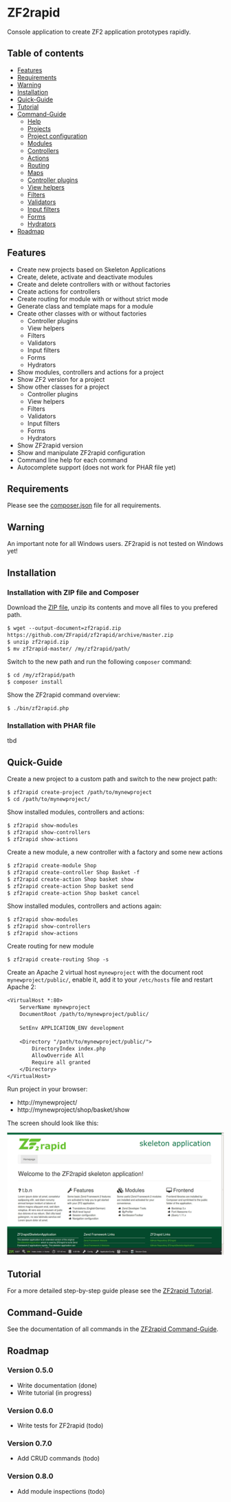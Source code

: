 # ZF2rapid

Console application to create ZF2 application prototypes rapidly.

## Table of contents

 * [Features](#features)
 * [Requirements](#requirements)
 * [Warning](#warning)
 * [Installation](#installation)
 * [Quick-Guide](#quick-guide)
 * [Tutorial](#tutorial)
 * [Command-Guide](#command-guide)
   * [Help](#help)
   * [Projects](#projects)
   * [Project configuration](#project-configuration)
   * [Modules](#modules)
   * [Controllers](#controllers)
   * [Actions](#actions)
   * [Routing](#routing)
   * [Maps](#maps)
   * [Controller plugins](#controller-plugins)
   * [View helpers](#view-helpers)
   * [Filters](#filters)
   * [Validators](#validators)
   * [Input filters](#input-filters)
   * [Forms](#forms)
   * [Hydrators](#hydrators)
 * [Roadmap](#roadmap)

## Features

 * Create new projects based on Skeleton Applications
 * Create, delete, activate and deactivate modules
 * Create and delete controllers with or without factories
 * Create actions for controllers
 * Create routing for module with or without strict mode
 * Generate class and template maps for a module
 * Create other classes with or without factories
   * Controller plugins
   * View helpers
   * Filters
   * Validators
   * Input filters
   * Forms
   * Hydrators
 * Show modules, controllers and actions for a project
 * Show ZF2 version for a project
 * Show other classes for a project
   * Controller plugins
   * View helpers
   * Filters
   * Validators
   * Input filters
   * Forms
   * Hydrators
 * Show ZF2rapid version
 * Show and manipulate ZF2rapid configuration
 * Command line help for each command
 * Autocomplete support (does not work for PHAR file yet)

## Requirements

Please see the [composer.json](composer.json) file for all requirements.

## Warning

An important note for all Windows users. ZF2rapid is not tested on Windows yet!

## Installation

### Installation with ZIP file and Composer

Download the [ZIP file](https://github.com/ZFrapid/zf2rapid/archive/master.zip), 
unzip its contents and move all files to you prefered path.

    $ wget --output-document=zf2rapid.zip https://github.com/ZFrapid/zf2rapid/archive/master.zip
    $ unzip zf2rapid.zip 
    $ mv zf2rapid-master/ /my/zf2rapid/path/

Switch to the new path and run the following `composer` command:

    $ cd /my/zf2rapid/path
    $ composer install

Show the ZF2rapid command overview:

    $ ./bin/zf2rapid.php

### Installation with PHAR file

tbd

## Quick-Guide

Create a new project to a custom path and switch to the new project path:

    $ zf2rapid create-project /path/to/mynewproject
    $ cd /path/to/mynewproject/

Show installed modules, controllers and actions:

    $ zf2rapid show-modules 
    $ zf2rapid show-controllers 
    $ zf2rapid show-actions

Create a new module, a new controller with a factory and some new actions

    $ zf2rapid create-module Shop
    $ zf2rapid create-controller Shop Basket -f
    $ zf2rapid create-action Shop basket show
    $ zf2rapid create-action Shop basket send
    $ zf2rapid create-action Shop basket cancel

Show installed modules, controllers and actions again:

    $ zf2rapid show-modules 
    $ zf2rapid show-controllers 
    $ zf2rapid show-actions

Create routing for new module

    $ zf2rapid create-routing Shop -s

Create an Apache 2 virtual host `mynewproject` with the document root 
`mynewproject/public/`, enable it, add it to your `/etc/hosts` file and restart 
Apache 2: 

    <VirtualHost *:80>
        ServerName mynewproject
        DocumentRoot /path/to/mynewproject/public/
        
        SetEnv APPLICATION_ENV development
        
        <Directory "/path/to/mynewproject/public/">
            DirectoryIndex index.php
            AllowOverride All
            Require all granted
        </Directory>
    </VirtualHost>

Run project in your browser:

 * http://mynewproject/
 * http://mynewproject/shop/basket/show

The screen should look like this:

![Screen shot new project](screen_new_project.jpg)

## Tutorial

For a more detailed step-by-step guide please see the [ZF2rapid Tutorial](docs/).

## Command-Guide

See the documentation of all commands in the [ZF2rapid Command-Guide](docs/command-guide.md).

## Roadmap

### Version 0.5.0

* Write documentation                           (done)
* Write tutorial                                (in progress)

### Version 0.6.0

* Write tests for ZF2rapid                      (todo)

### Version 0.7.0

* Add CRUD commands                             (todo)

### Version 0.8.0

* Add module inspections                        (todo)
